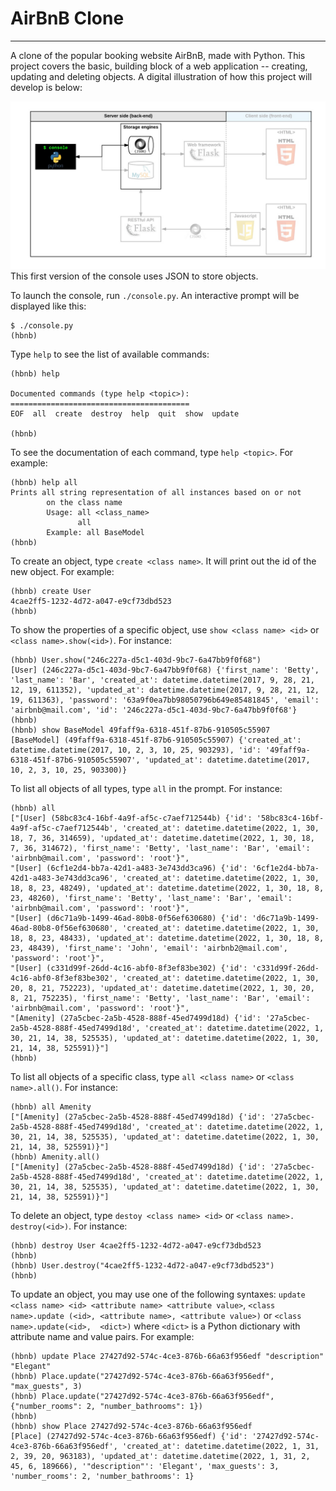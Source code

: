 # AirBnB Clone

---

A clone of the popular booking website AirBnB, made with Python. This 
project covers the basic, building block of a web application --
creating, updating and deleting objects. A digital illustration of how this 
project will develop is below:

![Web Development Map](web_dev_console.png)
This first version of the console uses JSON to store objects.

To launch the console, run `./console.py`. An interactive prompt will be 
displayed like this:
```
$ ./console.py
(hbnb)
```
Type `help` to see the list of available commands:
```
(hbnb) help

Documented commands (type help <topic>):
========================================
EOF  all  create  destroy  help  quit  show  update

(hbnb) 
```
To see the documentation of each command, type `help <topic>`. For example:
```
(hbnb) help all
Prints all string representation of all instances based on or not
        on the class name
        Usage: all <class_name>
               all
        Example: all BaseModel
(hbnb) 
```

To create an object, type `create <class name>`. It will print out the id
of the new object. For example:
```
(hbnb) create User
4cae2ff5-1232-4d72-a047-e9cf73dbd523
(hbnb) 
```

To show the properties of a specific object, use `show <class name> <id>` 
or `<class name>.show(<id>)`. For instance:
```
(hbnb) User.show("246c227a-d5c1-403d-9bc7-6a47bb9f0f68")
[User] (246c227a-d5c1-403d-9bc7-6a47bb9f0f68) {'first_name': 'Betty', 'last_name': 'Bar', 'created_at': datetime.datetime(2017, 9, 28, 21, 12, 19, 611352), 'updated_at': datetime.datetime(2017, 9, 28, 21, 12, 19, 611363), 'password': '63a9f0ea7bb98050796b649e85481845', 'email': 'airbnb@mail.com', 'id': '246c227a-d5c1-403d-9bc7-6a47bb9f0f68'}
(hbnb)
(hbnb) show BaseModel 49faff9a-6318-451f-87b6-910505c55907
[BaseModel] (49faff9a-6318-451f-87b6-910505c55907) {'created_at': datetime.datetime(2017, 10, 2, 3, 10, 25, 903293), 'id': '49faff9a-6318-451f-87b6-910505c55907', 'updated_at': datetime.datetime(2017, 10, 2, 3, 10, 25, 903300)}
```

To list all objects of all types, type `all` in the prompt. For instance:
```
(hbnb) all
["[User] (58bc83c4-16bf-4a9f-af5c-c7aef712544b) {'id': '58bc83c4-16bf-4a9f-af5c-c7aef712544b', 'created_at': datetime.datetime(2022, 1, 30, 18, 7, 36, 314659), 'updated_at': datetime.datetime(2022, 1, 30, 18, 7, 36, 314672), 'first_name': 'Betty', 'last_name': 'Bar', 'email': 'airbnb@mail.com', 'password': 'root'}", 
"[User] (6cf1e2d4-bb7a-42d1-a483-3e743dd3ca96) {'id': '6cf1e2d4-bb7a-42d1-a483-3e743dd3ca96', 'created_at': datetime.datetime(2022, 1, 30, 18, 8, 23, 48249), 'updated_at': datetime.datetime(2022, 1, 30, 18, 8, 23, 48260), 'first_name': 'Betty', 'last_name': 'Bar', 'email': 'airbnb@mail.com', 'password': 'root'}", 
"[User] (d6c71a9b-1499-46ad-80b8-0f56ef630680) {'id': 'd6c71a9b-1499-46ad-80b8-0f56ef630680', 'created_at': datetime.datetime(2022, 1, 30, 18, 8, 23, 48433), 'updated_at': datetime.datetime(2022, 1, 30, 18, 8, 23, 48439), 'first_name': 'John', 'email': 'airbnb2@mail.com', 'password': 'root'}",
"[User] (c331d99f-26dd-4c16-abf0-8f3ef83be302) {'id': 'c331d99f-26dd-4c16-abf0-8f3ef83be302', 'created_at': datetime.datetime(2022, 1, 30, 20, 8, 21, 752223), 'updated_at': datetime.datetime(2022, 1, 30, 20, 8, 21, 752235), 'first_name': 'Betty', 'last_name': 'Bar', 'email': 'airbnb@mail.com', 'password': 'root'}",
"[Amenity] (27a5cbec-2a5b-4528-888f-45ed7499d18d) {'id': '27a5cbec-2a5b-4528-888f-45ed7499d18d', 'created_at': datetime.datetime(2022, 1, 30, 21, 14, 38, 525535), 'updated_at': datetime.datetime(2022, 1, 30, 21, 14, 38, 525591)}"]
(hbnb) 
```
To list all objects of a specific class, type `all <class name>` or `<class 
name>.all()`. For 
instance:
```
(hbnb) all Amenity
["[Amenity] (27a5cbec-2a5b-4528-888f-45ed7499d18d) {'id': '27a5cbec-2a5b-4528-888f-45ed7499d18d', 'created_at': datetime.datetime(2022, 1, 30, 21, 14, 38, 525535), 'updated_at': datetime.datetime(2022, 1, 30, 21, 14, 38, 525591)}"]
(hbnb) Amenity.all()
["[Amenity] (27a5cbec-2a5b-4528-888f-45ed7499d18d) {'id': '27a5cbec-2a5b-4528-888f-45ed7499d18d', 'created_at': datetime.datetime(2022, 1, 30, 21, 14, 38, 525535), 'updated_at': datetime.datetime(2022, 1, 30, 21, 14, 38, 525591)}"]
```


To delete an object, type `destoy <class name> <id>` or `<class name>.
destroy(<id>)`. For instance:
```
(hbnb) destroy User 4cae2ff5-1232-4d72-a047-e9cf73dbd523
(hbnb) 
(hbnb) User.destroy("4cae2ff5-1232-4d72-a047-e9cf73dbd523")
(hbnb)
```

To update an object, you may use one of the following syntaxes: `update 
<class name> <id> <attribute name> <attribute value>`, `<class name>.update
(<id>, <attribute name>, <attribute value>)` or `<class name>.update(<id>, 
<dict>)` where `<dict>` is a Python dictionary with attribute name and value 
pairs. For example:

```
(hbnb) update Place 27427d92-574c-4ce3-876b-66a63f956edf "description" "Elegant"
(hbnb) Place.update("27427d92-574c-4ce3-876b-66a63f956edf", "max_guests", 3)
(hbnb) Place.update("27427d92-574c-4ce3-876b-66a63f956edf", {"number_rooms": 2, "number_bathrooms": 1})
(hbnb)
(hbnb) show Place 27427d92-574c-4ce3-876b-66a63f956edf
[Place] (27427d92-574c-4ce3-876b-66a63f956edf) {'id': '27427d92-574c-4ce3-876b-66a63f956edf', 'created_at': datetime.datetime(2022, 1, 31, 2, 39, 20, 963183), 'updated_at': datetime.datetime(2022, 1, 31, 2, 45, 6, 189666), '"description"': 'Elegant', 'max_guests': 3, 'number_rooms': 2, 'number_bathrooms': 1}
```